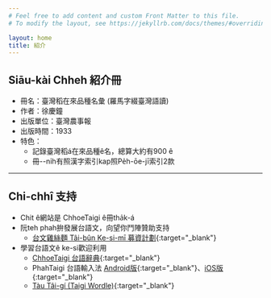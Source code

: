 ```yaml
---
# Feel free to add content and custom Front Matter to this file.
# To modify the layout, see https://jekyllrb.com/docs/themes/#overriding-theme-defaults

layout: home
title: 紹介
---
```


## Siāu-kài Chheh 紹介冊
- 冊名：臺灣稻在來品種名彙 (羅馬字綴臺灣語讀)
- 作者：徐慶鐘
- 出版單位：臺灣農事報
- 出版時間：1933
- 特色：
  - 記錄臺灣稻á在來品種ê名，總算大約有900 ê
  - 冊--ni̍h有照漢字索引kap照Pe̍h-ōe-jī索引2款

---
## Chi-chhî 支持
- Chit ê網站是 ChhoeTaigi ê冊tha̍k-á
- 阮teh phah拚發展台語文，向望你鬥陣贊助支持
  - [台文雞絲麵 Tâi-bûn Ke-si-mī 募資計劃](https://r.zecz.ec/JiZo){:target="_blank"}
- 學習台語文ê ke-si歡迎利用
  - [ChhoeTaigi 台語辭典](https://chhoe.taigi.info/){:target="_blank"}
  - PhahTaigi 台語輸入法 [Android版](http://bit.ly/PhahTaigi-Android){:target="_blank"}、[iOS版](http://bit.ly/PhahTaigi-iOS){:target="_blank"}
  - [Tàu Tâi-gí (Taigi Wordle)](https://tau.taigi.info/){:target="_blank"}